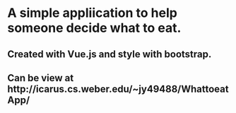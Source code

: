 <h1>A simple appliication to help someone decide what to eat.</h1>
<h2>Created with Vue.js and style with bootstrap.</h2>

<h2>Can be view at http://icarus.cs.weber.edu/~jy49488/WhattoeatApp/</h2>
 

